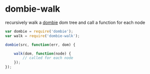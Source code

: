 # dombie-walk

recursively walk a [dombie](https://github.com/shtylman/node-dombie) dom tree and call a function for each node

```javascript
var dombie = require('dombie');
var walk = require('dombie-walk');

dombie(src, function(err, dom) {

    walk(dom, function(node) {
        // called for each node
    });
});
```
